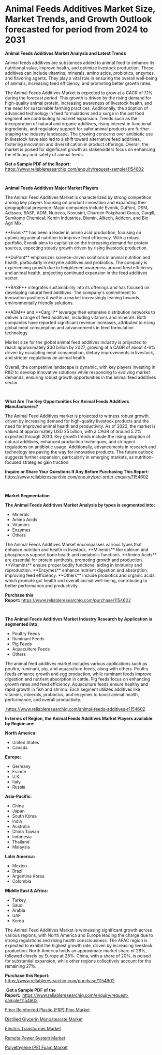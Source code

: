 <p><h1>Animal Feeds Additives Market Size, Market Trends, and Growth Outlook forecasted for period from 2024 to 2031</h1></p><p><strong>Animal Feeds Additives Market Analysis and Latest Trends</strong></p>
<p><p>Animal feeds additives are substances added to animal feed to enhance its nutritional value, improve health, and optimize livestock production. These additives can include vitamins, minerals, amino acids, probiotics, enzymes, and flavoring agents. They play a vital role in ensuring the overall well-being of animals, increasing feed efficiency, and promoting better growth rates.</p><p>The Animal Feeds Additives Market is expected to grow at a CAGR of 7.1% during the forecast period. This growth is driven by the rising demand for high-quality animal protein, increasing awareness of livestock health, and the need for sustainable farming practices. Additionally, the adoption of advanced technology in feed formulations and a surge in the pet food segment are contributing to market expansion. Trends such as the incorporation of natural and organic additives, rising interest in functional ingredients, and regulatory support for safer animal products are further shaping the industry landscape. The growing concerns over antibiotic use in livestock have also led to a shift toward alternative feed additives, fostering innovation and diversification in product offerings. Overall, the market is poised for significant growth as stakeholders focus on enhancing the efficacy and safety of animal feeds.</p></p>
<p><strong>Get a Sample PDF of the Report:&nbsp;</strong> <a href="https://www.reliableresearchiq.com/enquiry/request-sample/1154602">https://www.reliableresearchiq.com/enquiry/request-sample/1154602</a></p>
<p>&nbsp;</p>
<p><strong>Animal Feeds Additives Major Market Players</strong></p>
<p><p>The Animal Feed Additives Market is characterized by strong competition among key players focusing on product innovation and expanding their geographical presence. Major companies include Evonik, DuPont, DSM, Adisseo, BASF, ADM, Nutreco, Novusint, Charoen Pokphand Group, Cargill, Sumitomo Chemical, Kemin Industries, Biomin, Alltech, Addcon, and Bio Agri Mix.</p><p>**Evonik** has been a leader in amino acid production, focusing on optimizing animal nutrition to improve feed efficiency. With a robust portfolio, Evonik aims to capitalize on the increasing demand for protein sources, expecting steady growth driven by rising livestock production.</p><p>**DuPont** emphasizes science-driven solutions in animal nutrition and health, particularly in enzyme additives and probiotics. The company is experiencing growth due to heightened awareness around feed efficiency and animal health, projecting continued expansion in the feed additives sector.</p><p>**BASF** integrates sustainability into its offerings and has focused on developing natural feed additives. The company's commitment to innovation positions it well in a market increasingly leaning towards environmentally friendly solutions.</p><p>**ADM** and **Cargill** leverage their extensive distribution networks to deliver a range of feed additives, including vitamins and minerals. Both companies have reported significant revenue increases, attributed to rising global meat consumption and advancements in feed formulation technology.</p><p>Market size for the global animal feed additives industry is projected to reach approximately $30 billion by 2027, growing at a CAGR of about 4-6% driven by escalating meat consumption, dietary improvements in livestock, and stricter regulations on animal health.</p><p>Overall, the competitive landscape is dynamic, with key players investing in R&D to develop innovative solutions while responding to evolving market demands, ensuring robust growth opportunities in the animal feed additives sector.</p></p>
<p>&nbsp;</p>
<p><strong>What Are The Key Opportunities For Animal Feeds Additives Manufacturers?</strong></p>
<p><p>The Animal Feed Additives market is projected to witness robust growth, driven by increasing demand for high-quality livestock products and the need for improved animal health and productivity. As of 2023, the market is valued at approximately USD 25 billion, with a CAGR of around 5.2% expected through 2030. Key growth trends include the rising adoption of natural additives, enhanced production techniques, and stringent regulations on antibiotic usage. Additionally, advancements in research and technology are paving the way for innovative products. The future outlook suggests further expansion, particularly in emerging markets, as nutrition-focused strategies gain traction.</p></p>
<p><strong>Inquire or Share Your Questions If Any Before Purchasing This Report:</strong> <a href="https://www.reliableresearchiq.com/enquiry/pre-order-enquiry/1154602">https://www.reliableresearchiq.com/enquiry/pre-order-enquiry/1154602</a></p>
<p>&nbsp;</p>
<p><strong>Market Segmentation</strong></p>
<p><strong>The Animal Feeds Additives Market Analysis by types is segmented into:</strong></p>
<p><ul><li>Minerals</li><li>Amino Acids</li><li>Vitamins</li><li>Enzymes</li><li>Others</li></ul></p>
<p><p>The Animal Feeds Additives Market encompasses various types that enhance nutrition and health in livestock. **Minerals** like calcium and phosphorus support bone health and metabolic functions. **Amino Acids** are essential for protein synthesis, promoting growth and production. **Vitamins** ensure proper bodily functions, aiding in immunity and reproduction. **Enzymes** enhance nutrient digestion and absorption, improving feed efficiency. **Others** include probiotics and organic acids, which promote gut health and overall animal well-being, contributing to better performance and productivity.</p></p>
<p><strong>Purchase this Report:&nbsp;</strong><a href="https://www.reliableresearchiq.com/purchase/1154602">https://www.reliableresearchiq.com/purchase/1154602</a></p>
<p>&nbsp;</p>
<p><strong>The Animal Feeds Additives Market Industry Research by Application is segmented into:</strong></p>
<p><ul><li>Poultry Feeds</li><li>Ruminant Feeds</li><li>Pig Feeds</li><li>Aquaculture Feeds</li><li>Others</li></ul></p>
<p><p>The animal feed additives market includes various applications such as poultry, ruminant, pig, and aquaculture feeds, along with others. Poultry feeds enhance growth and egg production, while ruminant feeds improve digestion and nutrient absorption in cattle. Pig feeds focus on enhancing growth rates and feed efficiency. Aquaculture feeds ensure healthy and rapid growth in fish and shrimp. Each segment utilizes additives like vitamins, minerals, probiotics, and enzymes to boost animal health, performance, and overall productivity.</p></p>
<p><a href="https://www.reliableresearchiq.com/animal-feeds-additives-r1154602">&nbsp;https://www.reliableresearchiq.com/animal-feeds-additives-r1154602</a></p>
<p><strong>In terms of Region, the Animal Feeds Additives Market Players available by Region are:</strong></p>
<p>
    <p> <strong> North America: </strong>
        <ul>
            <li>United States</li>
            <li>Canada</li>
        </ul>
        </p> 
    <p> <strong> Europe: </strong>
        <ul>
            <li>Germany</li>
            <li>France</li>
            <li>U.K.</li>
            <li>Italy</li>
            <li>Russia</li>
        </ul>
        </p> 
    <p> <strong> Asia-Pacific: </strong>
        <ul>
            <li>China</li>
            <li>Japan</li>
            <li>South Korea</li>
            <li>India</li>
            <li>Australia</li>
            <li>China Taiwan</li>
            <li>Indonesia</li>
            <li>Thailand</li>
            <li>Malaysia</li>
        </ul>
        </p> 
    <p> <strong> Latin America: </strong>
        <ul>
            <li>Mexico</li>
            <li>Brazil</li>
            <li>Argentina Korea</li>
            <li>Colombia</li>
        </ul>
        </p> 
    <p> <strong> Middle East & Africa: </strong>
        <ul>
            <li>Turkey</li>
            <li>Saudi</li>
            <li>Arabia</li>
            <li>UAE</li>
            <li>Korea</li>
        </ul>
    </p>
    </p>
<p><p>The Animal Feed Additives Market is witnessing significant growth across various regions, with North America and Europe leading the charge due to strong regulations and rising health consciousness. The APAC region is expected to exhibit the highest growth rate, driven by increasing livestock production. North America holds an approximate market share of 28%, followed closely by Europe at 25%. China, with a share of 20%, is poised for substantial expansion, while other regions collectively account for the remaining 27%.</p></p>
<p><strong>Purchase this Report: </strong><a href="https://www.reliableresearchiq.com/purchase/1154602">https://www.reliableresearchiq.com/purchase/1154602</a></p>
<p>&nbsp;<strong>Get a Sample PDF of the Report:&nbsp;&nbsp;</strong><a href="https://www.reliableresearchiq.com/enquiry/request-sample/1154602">https://www.reliableresearchiq.com/enquiry/request-sample/1154602</a></p>
<p><strong></strong></p>
<p><p><a href="https://issuu.com/reportprime-2/docs/fiber-reinforced-plastic-frp-pipe-m_940c9e981d8b4b">Fiber Reinforced Plastic (FRP) Pipe Market</a></p><p><a href="https://www.linkedin.com/pulse/future-innovation-global-distilled-glycerin-monostearate-market-49pmc?trackingId=fmkI4MsnTp%2BJZESbImv5%2Fw%3D%3D">Distilled Glycerin Monostearate Market</a></p><p><a href="https://www.linkedin.com/pulse/electric-transformer-market-indicators-size-regional-breakdown-hpd2e?trackingId=uNhT13zISwGLYJendG%2BHMA%3D%3D">Electric Transformer Market</a></p><p><a href="https://www.linkedin.com/pulse/future-remote-power-system-market-global-forecast-trends-p5bae?trackingId=SdcUEEyHT1GIC%2FdcNVVtyQ%3D%3D">Remote Power System Market</a></p><p><a href="https://issuu.com/reportprime-2/docs/polyethylene-pe-foam-market-size-20_3d0bbfb85785a7">Polyethylene (PE) Foam Market</a></p></p>